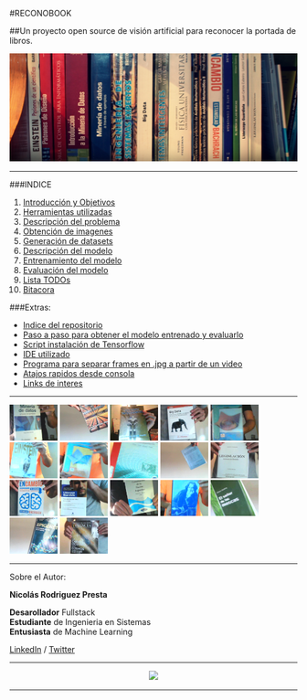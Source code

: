 #RECONOBOOK

##Un proyecto open source de visión artificial para reconocer la portada de libros.

![Portada](./doc/img/portada2.jpg "Portada")

***

###INDICE
1.  [Introducción y Objetivos](./doc/objetivos.md)
2.  [Herramientas utilizadas](./doc/herramientas.md)
3.  [Descripción del problema](./doc/problema.md)
4.  [Obtención de imagenes](./doc/obtencion.md)
5.  [Generación de datasets](./doc/generacion.md)
6.  [Descripción del modelo](./doc/modelo.md)
7.  [Entrenamiento del modelo](./doc/entrenamiento.md)
8.  [Evaluación del modelo](./doc/evaluacion.md)
9. [Lista TODOs](./doc/TODO.md)
10. [Bitacora](./doc/bitacora.md)


###Extras:
- [Indice del repositorio](./doc/indicerepo.md)
- [Paso a paso para obtener el modelo entrenado y evaluarlo](./doc/pasos.md)
- [Script instalación de Tensorflow](./doc/ubuntu.md)
- [IDE utilizado](https://www.jetbrains.com/pycharm/)
- [Programa para separar frames en .jpg a partir de un video](https://www.dvdvideosoft.com/es/products/dvd/Free-Video-to-JPG-Converter.htm)
- [Atajos rapidos desde consola](./doc/atajos.md)
- [Links de interes](./doc/links.md)

***

<img src="./doc/img/4F.jpg" width="84">
<img src="./doc/img/5B.jpg" width="84"> 
<img src="./doc/img/6A.jpg" width="84"> 
<img src="./doc/img/7C.jpg" width="84"> 
<img src="./doc/img/8F.jpg" width="84"> 
<img src="./doc/img/9E.jpg" width="84"> 
<img src="./doc/img/10E.jpg" width="84"> 
<img src="./doc/img/11A.jpg" width="84"> 
<img src="./doc/img/12B.jpg" width="84">
<img src="./doc/img/13C.jpg" width="84"> 
<img src="./doc/img/14C.jpg" width="84"> 
<img src="./doc/img/15D.jpg" width="84"> 
<img src="./doc/img/16F.jpg" width="84"> 
<img src="./doc/img/17E.jpg" width="84"> 
<img src="./doc/img/18B.jpg" width="84"> 
<img src="./doc/img/19B.jpg" width="84"> 
<img src="./doc/img/20C.jpg" width="84">


***

Sobre el Autor:

**Nicolás Rodriguez Presta**


**Desarollador** Fullstack  
**Estudiante** de Ingenieria en Sistemas   
**Entusiasta** de Machine Learning  


[LinkedIn](https://www.linkedin.com/in/nicolaspresta/) / 
[Twitter](https://twitter.com/nicolaspresta)

***

<p align="center"> 
    <a href="https://www.tensorflow.org/">
        <img src ="https://i.ytimg.com/vi/oZikw5k_2FM/maxresdefault.jpg" height="250"/>
    </a>
</p>

***
